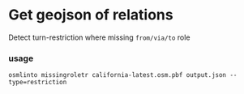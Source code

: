 # Get geojson of relations

Detect turn-restriction where missing `from/via/to` role

### usage

`osmlinto missingroletr california-latest.osm.pbf output.json --type=restriction`